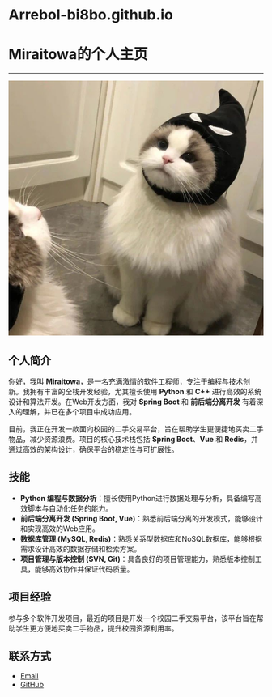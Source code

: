 # Arrebol-bi8bo.github.io
# Miraitowa的个人主页

---

![我的照片](https://github.com/Arrebol-bi8bo/Arrebol-bi8bo.github.io/blob/main/photo.jpg)

## 个人简介

你好，我叫 **Miraitowa**，是一名充满激情的软件工程师，专注于编程与技术创新。我拥有丰富的全栈开发经验，尤其擅长使用 **Python** 和 **C++** 进行高效的系统设计和算法开发。在Web开发方面，我对 **Spring Boot** 和 **前后端分离开发** 有着深入的理解，并已在多个项目中成功应用。

目前，我正在开发一款面向校园的二手交易平台，旨在帮助学生更便捷地买卖二手物品，减少资源浪费。项目的核心技术栈包括 **Spring Boot**、**Vue** 和 **Redis**，并通过高效的架构设计，确保平台的稳定性与可扩展性。

## 技能

- **Python 编程与数据分析**：擅长使用Python进行数据处理与分析，具备编写高效脚本与自动化任务的能力。
- **前后端分离开发 (Spring Boot, Vue)**：熟悉前后端分离的开发模式，能够设计和实现高效的Web应用。
- **数据库管理 (MySQL, Redis)**：熟悉关系型数据库和NoSQL数据库，能够根据需求设计高效的数据存储和检索方案。
- **项目管理与版本控制 (SVN, Git)**：具备良好的项目管理能力，熟悉版本控制工具，能够高效协作并保证代码质量。

## 项目经验

参与多个软件开发项目，最近的项目是开发一个校园二手交易平台，该平台旨在帮助学生更方便地买卖二手物品，提升校园资源利用率。

## 联系方式

- [Email](mailto:13260492751@163.com)
- [GitHub](https://github.com/your-github)
